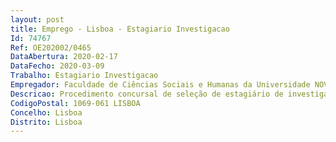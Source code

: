 ```yaml
--- 
layout: post
title: Emprego - Lisboa - Estagiario Investigacao
Id: 74767
Ref: OE202002/0465
DataAbertura: 2020-02-17
DataFecho: 2020-03-09
Trabalho: Estagiario Investigacao
Empregador: Faculdade de Ciências Sociais e Humanas da Universidade NOVA de Lisboa - NOVA School of Social Scien
Descricao: Procedimento concursal de seleção de estagiário de investigação no âmbito do projeto de investigação DIALLS (DIalogue and Argumentation for Cultural Literacy Learning in Schools)
CodigoPostal: 1069-061 LISBOA
Concelho: Lisboa
Distrito: Lisboa
--- 
```

